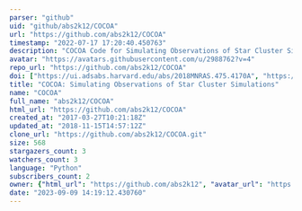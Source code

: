 ```yaml
---
parser: "github"
uid: "github/abs2k12/COCOA"
url: "https://github.com/abs2k12/COCOA"
timestamp: "2022-07-17 17:20:40.450763"
description: "COCOA Code for Simulating Observations of Star Cluster Simulations"
avatar: "https://avatars.githubusercontent.com/u/2988762?v=4"
repo_url: "https://github.com/abs2k12/COCOA"
doi: ["https://ui.adsabs.harvard.edu/abs/2018MNRAS.475.4170A", "https://ui.adsabs.harvard.edu/abs/2017ascl.soft03002A/abstract"]
title: "COCOA: Simulating Observations of Star Cluster Simulations"
name: "COCOA"
full_name: "abs2k12/COCOA"
html_url: "https://github.com/abs2k12/COCOA"
created_at: "2017-03-27T10:21:18Z"
updated_at: "2018-11-15T14:57:12Z"
clone_url: "https://github.com/abs2k12/COCOA.git"
size: 568
stargazers_count: 3
watchers_count: 3
language: "Python"
subscribers_count: 2
owner: {"html_url": "https://github.com/abs2k12", "avatar_url": "https://avatars.githubusercontent.com/u/2988762?v=4", "login": "abs2k12", "type": "User"}
date: "2023-09-09 14:19:12.430760"
---
```

